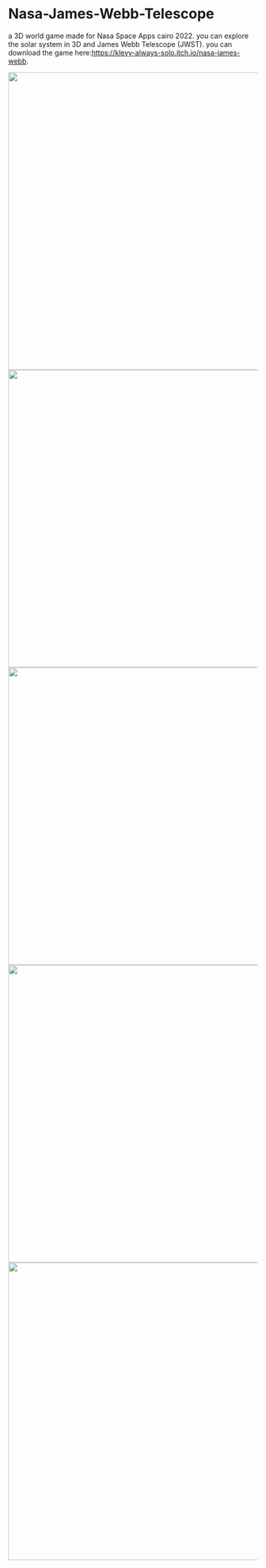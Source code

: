 # Nasa-James-Webb-Telescope
a 3D world game made for Nasa Space Apps cairo 2022. you can explore the solar system in 3D and James Webb Telescope (JWST). you can download the game here:https://klevy-always-solo.itch.io/nasa-james-webb.


 <img src = "https://user-images.githubusercontent.com/94145850/193465545-bf01f116-5a58-4853-9b98-3a77fd45263e.png" width="2400" height="600"/>
 <img src = "https://user-images.githubusercontent.com/94145850/193465531-a25050a2-e9d8-49ba-b3f5-874a0857b655.png" width="2400" height="600"/>
 <img src = "https://user-images.githubusercontent.com/94145850/193465533-430ded9f-2515-40b8-972e-0381fb69c042.png" width="2400" height="600"/>
 <img src = "https://user-images.githubusercontent.com/94145850/193465535-fbbedb87-70b4-404b-9e60-7745f72c88d0.png" width="2400" height="600"/>
 <img src = "https://user-images.githubusercontent.com/94145850/193465537-2fb081d9-ddaa-476f-adc4-a8a3e422c17e.png" width="2400" height="600"/>

 
 
 
 
 
 
